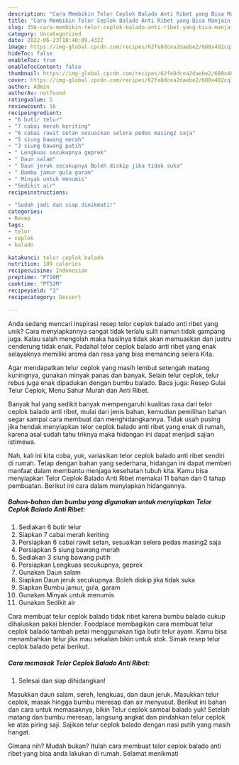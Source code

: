 ```yaml
---
description: "Cara Membikin Telor Ceplok Balado Anti Ribet yang Bisa Manjain Lidah"
title: "Cara Membikin Telor Ceplok Balado Anti Ribet yang Bisa Manjain Lidah"
slug: 356-cara-membikin-telor-ceplok-balado-anti-ribet-yang-bisa-manjain-lidah
category: Uncategorized
date: 2022-06-23T18:40:09.432Z
image: https://img-global.cpcdn.com/recipes/62fe8dcea2daebe2/680x482cq70/telor-ceplok-balado-anti-ribet-foto-resep-utama.jpg
hideToc: false
enableToc: true
enableTocContent: false
thumbnail: https://img-global.cpcdn.com/recipes/62fe8dcea2daebe2/680x482cq70/telor-ceplok-balado-anti-ribet-foto-resep-utama.jpg
cover: https://img-global.cpcdn.com/recipes/62fe8dcea2daebe2/680x482cq70/telor-ceplok-balado-anti-ribet-foto-resep-utama.jpg
author: Admin
authorAv: notfound
ratingvalue: 5
reviewcount: 16
recipeingredient:
- "6 butir telur"
- "7 cabai merah keriting"
- "6 cabai rawit setan sesuaikan selera pedas masing2 saja"
- "5 siung bawang merah"
- "3 siung bawang putih"
- " Lengkuas secukupnya geprek"
- " Daun salam"
- " Daun jeruk secukupnya Boleh diskip jika tidak suka"
- " Bumbu jamur gula garam"
- " Minyak untuk menumis"
- "Sedikit air"
recipeinstructions:

- "Sudah jadi dan siap dinikmati!"
categories:
- Resep
tags:
- telor
- ceplok
- balado

katakunci: telor ceplok balado 
nutrition: 189 calories
recipecuisine: Indonesian
preptime: "PT10M"
cooktime: "PT52M"
recipeyield: "3"
recipecategory: Dessert

---
```





Anda sedang mencari inspirasi resep telor ceplok balado anti ribet yang unik? Cara menyiapkannya sangat tidak terlalu sulit namun tidak gampang juga. Kalau salah mengolah maka hasilnya tidak akan memuaskan dan justru cenderung tidak enak. Padahal telor ceplok balado anti ribet yang enak selayaknya memiliki aroma dan rasa yang bisa memancing selera Kita.





Agar mendapatkan telur ceplok yang masih lembut setengah matang kuningnya, gunakan minyak panas dan banyak. Selain telur ceplok, telur rebus juga enak dipadukan dengan bumbu balado. Baca juga: Resep Gulai Telur Ceplok, Menu Sahur Murah dan Anti Ribet.

Banyak hal yang sedikit banyak mempengaruhi kualitas rasa dari telor ceplok balado anti ribet, mulai dari jenis bahan, kemudian pemilihan bahan segar sampai cara membuat dan menghidangkannya. Tidak usah pusing jika hendak menyiapkan telor ceplok balado anti ribet yang enak di rumah, karena asal sudah tahu triknya maka hidangan ini dapat menjadi sajian istimewa.






Nah, kali ini kita coba, yuk, variasikan telor ceplok balado anti ribet sendiri di rumah. Tetap dengan bahan yang sederhana, hidangan ini dapat memberi manfaat dalam membantu menjaga kesehatan tubuh kita. Kamu bisa menyiapkan Telor Ceplok Balado Anti Ribet memakai 11 bahan dan 0 tahap pembuatan. Berikut ini cara dalam menyiapkan hidangannya.

<!--inarticleads1-->

##### Bahan-bahan dan bumbu yang digunakan untuk menyiapkan Telor Ceplok Balado Anti Ribet:

1. Sediakan 6 butir telur
1. Siapkan 7 cabai merah keriting
1. Persiapkan 6 cabai rawit setan, sesuaikan selera pedas masing2 saja
1. Persiapkan 5 siung bawang merah
1. Sediakan 3 siung bawang putih
1. Persiapkan  Lengkuas secukupnya, geprek
1. Gunakan  Daun salam
1. Siapkan  Daun jeruk secukupnya. Boleh diskip jika tidak suka
1. Siapkan  Bumbu jamur, gula, garam
1. Gunakan  Minyak untuk menumis
1. Gunakan Sedikit air


Cara membuat telur ceplok balado tidak ribet karena bumbu balado cukup dihaluskan pakai blender. Foodplace membagikan cara membuat telur ceplok balado tambah petai menggunakan tiga butir telur ayam. Kamu bisa menambahkan telur jika mau sekalian bikin untuk stok. Simak resep telur ceplok balado petai berikut. 

<!--inarticleads2-->

##### Cara memasak Telor Ceplok Balado Anti Ribet:


1. Selesai dan siap dihidangkan!

Masukkan daun salam, sereh, lengkuas, dan daun jeruk. Masukkan telur ceplok, masak hingga bumbu meresap dan air menyusut. Berikut ini bahan dan cara untuk memasaknya, bikin Telur ceplok sambal balado yuk! Setelah matang dan bumbu meresap, langsung angkat dan pindahkan telur ceplok ke atas piring saji. Sajikan telur ceplok balado dengan nasi putih yang masih hangat. 

Gimana nih? Mudah bukan? Itulah cara membuat telor ceplok balado anti ribet yang bisa anda lakukan di rumah. Selamat menikmati
